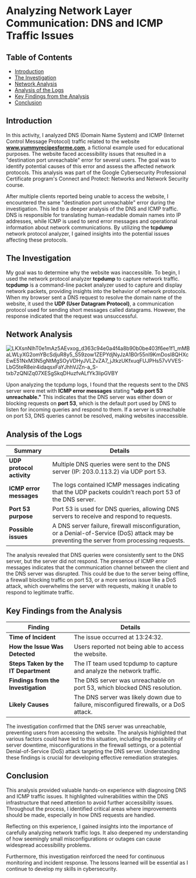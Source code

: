 # Analyzing Network Layer Communication: DNS and ICMP Traffic Issues

## Table of Contents
- [Introduction](#introduction)
- [The Investigation](#the-investigation)
- [Network Analysis](#network-analysis)
- [Analysis of the Logs](#analysis-of-the-logs)
- [Key Findings from the Analysis](#key-findings-from-the-analysis)
- [Conclusion](#conclusion)

## Introduction

In this activity, I analyzed DNS (Domain Name System) and ICMP (Internet Control Message Protocol) traffic related to the website **www.yummyrecipesforme.com**, a fictional example used for educational purposes. The website faced accessibility issues that resulted in a "destination port unreachable" error for several users. The goal was to identify potential causes of this error and assess the affected network protocols. This analysis was part of the Google Cybersecurity Professional Certificate program's Connect and Protect: Networks and Network Security course.

After multiple clients reported being unable to access the website, I encountered the same "destination port unreachable" error during the investigation. This led to a deeper analysis of the DNS and ICMP traffic. DNS is responsible for translating human-readable domain names into IP addresses, while ICMP is used to send error messages and operational information about network communications. By utilizing the **tcpdump** network protocol analyzer, I gained insights into the potential issues affecting these protocols.

## The Investigation

My goal was to determine why the website was inaccessible. To begin, I used the network protocol analyzer **tcpdump** to capture network traffic. **tcpdump** is a command-line packet analyzer used to capture and display network packets, providing insights into the behavior of network protocols. When my browser sent a DNS request to resolve the domain name of the website, it used the **UDP (User Datagram Protocol)**, a communication protocol used for sending short messages called datagrams. However, the response indicated that the request was unsuccessful.

## Network Analysis

![LKXsnNIhT0e1mAz5AEvxog_d363c94e0a4f4a8b90b0be403f6ee1f1_mMBaLWLyXG2omYBcSdjuR8y5_S59zow1ZEPYdjNyJzA1B0r55nI9KmDosI8QHXcEwE51NxM3N5gNtMgSOyVDHyJVLZvZA7_jJtkzUKfxuqFUJPHs57vVVES-LbG5teR8eir4idaqsxFaYJhhVJZn-a_S-txb7zQNIZq07XESgSkqDHuzfvALfYk3lipGVBY](https://github.com/user-attachments/assets/fdcdc841-bc31-4d9b-805e-2e3c04e1514b)

Upon analyzing the tcpdump logs, I found that the requests sent to the DNS server were met with **ICMP error messages** stating **"udp port 53 unreachable."** This indicates that the DNS server was either down or blocking requests on **port 53**, which is the default port used by DNS to listen for incoming queries and respond to them. If a server is unreachable on port 53, DNS queries cannot be resolved, making websites inaccessible.

## Analysis of the Logs

| **Summary**                             | **Details**                                                                 |
|-----------------------------------------|-----------------------------------------------------------------------------|
| **UDP protocol activity**               | Multiple DNS queries were sent to the DNS server (IP: 203.0.113.2) via UDP port 53. |
| **ICMP error messages**                 | The logs contained ICMP messages indicating that the UDP packets couldn’t reach port 53 of the DNS server. |
| **Port 53 purpose**                     | Port 53 is used for DNS queries, allowing DNS servers to receive and respond to requests.                                             |
| **Possible issues**                     | A DNS server failure, firewall misconfiguration, or a Denial-of-Service (DoS) attack may be preventing the server from processing requests. |

The analysis revealed that DNS queries were consistently sent to the DNS server, but the server did not respond. The presence of ICMP error messages indicates that the communication channel between the client and the DNS server was disrupted. This could be due to the server being offline, a firewall blocking traffic on port 53, or a more serious issue like a DoS attack, which overwhelms the server with requests, making it unable to respond to legitimate traffic.

## Key Findings from the Analysis

| **Finding**                              | **Details**                                                                 |
|------------------------------------------|-----------------------------------------------------------------------------|
| **Time of Incident**                     | The issue occurred at 13:24:32.                                             |
| **How the Issue Was Detected**           | Users reported not being able to access the website.                        |
| **Steps Taken by the IT Department**     | The IT team used tcpdump to capture and analyze the network traffic.        |
| **Findings from the Investigation**      | The DNS server was unreachable on port 53, which blocked DNS resolution.    |
| **Likely Causes**                        | The DNS server was likely down due to failure, misconfigured firewalls, or a DoS attack. |

The investigation confirmed that the DNS server was unreachable, preventing users from accessing the website. The analysis highlighted that various factors could have led to this situation, including the possibility of server downtime, misconfigurations in the firewall settings, or a potential Denial-of-Service (DoS) attack targeting the DNS server. Understanding these findings is crucial for developing effective remediation strategies.

## Conclusion

This analysis provided valuable hands-on experience with diagnosing DNS and ICMP traffic issues. It highlighted vulnerabilities within the DNS infrastructure that need attention to avoid further accessibility issues. Throughout the process, I identified critical areas where improvements should be made, especially in how DNS requests are handled.

Reflecting on this experience, I gained insights into the importance of carefully analyzing network traffic logs. It also deepened my understanding of how seemingly small misconfigurations or outages can cause widespread accessibility problems.

Furthermore, this investigation reinforced the need for continuous monitoring and incident response. The lessons learned will be essential as I continue to develop my skills in cybersecurity.

